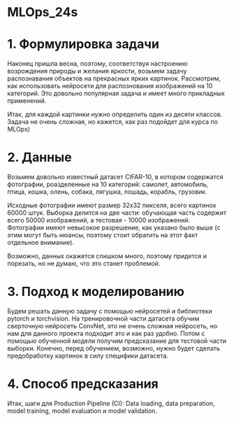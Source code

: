 # MLOps_24s
# 1. Формулировка задачи
Наконец пришла весна, поэтому, соответствуя настроению возрождения природы и желания яркости, возьмем задачу распознавания объектов на прекрасных ярких картинок. Рассмотрим, как использовать нейросети для распознования изображений на 10 категорий. Это довольно популярная задача и имеет много прикладных применений.

Итак, для каждой картинки нужно определить один из десяти классов. Задача не очень сложная, но кажется, как раз подойдет для курса по MLOps)

# 2. Данные
Возьмем довольно известный датасет CIFAR-10, в котором содержатся фотографии, роазделенные на 10 категорий: самолет, автомобиль, птица, кошка, олень, собака, лягушка, лошадь, корабль, грузовик.

Исходные фотографии имеют размер 32x32 пикселя, всего картинок 60000 штук. Выборка делится на две части: обучающая часть содержит всего 50000 изображений, а тестовая - 10000 изображений. Фотографии имеют невысокое разрешение, как указано было выше (с этим могут быть нюансы, поэтому стоит обратить на этот факт отдельное внимание).

Возможно, данных окажется слишком много, поэтому придется и порезать, но не думаю, что это станет проблемой.


# 3. Подход к моделированию
Будем решать данную задачу с помощью нейросетей и библиотеки pytorch и torchvision. На тренировочной части датасета обучим сверточную нейросеть ConvNet, это не очень сложная нейросеть, но нам для данного проекта подходит это и как раз удобно. Потом с помощью обученной модели получим предсказание для тестовой части выборки. Конечно, перед обучением, возможно, нужно будет сделать предобработку картинок в силу специфики датасета.
# 4. Способ предсказания
Итак, шаги для Production Pipeline (CI): Data loading, data preparation, model training, model evaluation и model validation. 
